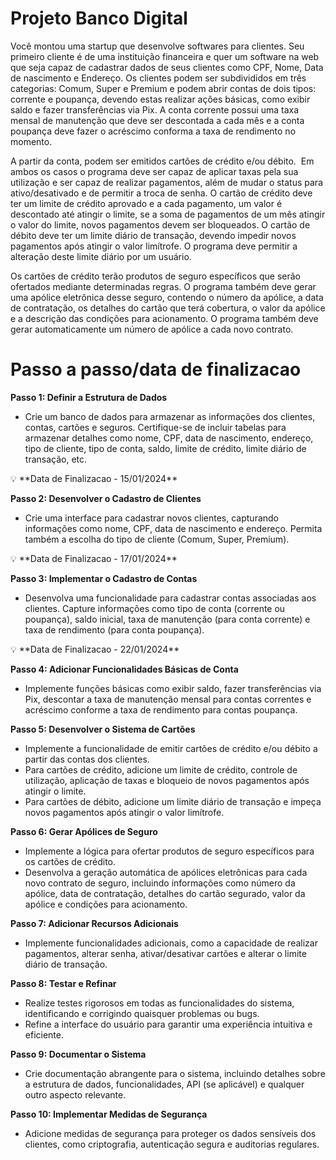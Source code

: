 # Projeto Banco Digital

Você montou uma startup que desenvolve softwares para clientes. Seu primeiro cliente é de uma instituição financeira e quer um software na web que seja capaz de cadastrar dados de seus clientes como CPF, Nome, Data de nascimento e Endereço. Os clientes podem ser subdivididos em três categorias: Comum, Super e Premium e podem abrir contas de dois tipos: corrente e poupança, devendo estas realizar ações básicas, como exibir saldo e fazer transferências via Pix. A conta corrente possui uma taxa mensal de manutenção que deve ser descontada a cada mês e a conta poupança deve fazer o acréscimo conforma a taxa de rendimento no momento.

A partir da conta, podem ser emitidos cartões de crédito e/ou débito.  Em ambos os casos o programa deve ser capaz de aplicar taxas pela sua utilização e ser capaz de realizar pagamentos, além de mudar o status para ativo/desativado e de permitir a troca de senha. O cartão de crédito deve ter um limite de crédito aprovado e a cada pagamento, um valor é descontado até atingir o limite, se a soma de pagamentos de um mês atingir o valor do limite, novos pagamentos devem ser bloqueados. O cartão de débito deve ter um limite diário de transação, devendo impedir novos pagamentos após atingir o valor limítrofe. O programa deve permitir a alteração deste limite diário por um usuário.

Os cartões de crédito terão produtos de seguro específicos que serão ofertados mediante determinadas regras. O programa também deve gerar uma apólice eletrônica desse seguro, contendo o número da apólice, a data de contratação, os detalhes do cartão que terá cobertura, o valor da apólice e a descrição das condições para acionamento. O programa também deve gerar automaticamente um número de apólice a cada novo contrato.

# Passo a passo/data de finalizacao

**Passo 1: Definir a Estrutura de Dados**

- Crie um banco de dados para armazenar as informações dos clientes, contas, cartões e seguros. Certifique-se de incluir tabelas para armazenar detalhes como nome, CPF, data de nascimento, endereço, tipo de cliente, tipo de conta, saldo, limite de crédito, limite diário de transação, etc.

<aside>
💡 **Data de Finalizacao - 15/01/2024**

</aside>

**Passo 2: Desenvolver o Cadastro de Clientes**

- Crie uma interface para cadastrar novos clientes, capturando informações como nome, CPF, data de nascimento e endereço. Permita também a escolha do tipo de cliente (Comum, Super, Premium).

<aside>
💡 **Data de Finalizacao - 17/01/2024**

</aside>

**Passo 3: Implementar o Cadastro de Contas**

- Desenvolva uma funcionalidade para cadastrar contas associadas aos clientes. Capture informações como tipo de conta (corrente ou poupança), saldo inicial, taxa de manutenção (para conta corrente) e taxa de rendimento (para conta poupança).

<aside>
💡 **Data de Finalizacao - 22/01/2024**

</aside>

**Passo 4: Adicionar Funcionalidades Básicas de Conta**

- Implemente funções básicas como exibir saldo, fazer transferências via Pix, descontar a taxa de manutenção mensal para contas correntes e acréscimo conforme a taxa de rendimento para contas poupança.

**Passo 5: Desenvolver o Sistema de Cartões**

- Implemente a funcionalidade de emitir cartões de crédito e/ou débito a partir das contas dos clientes.
- Para cartões de crédito, adicione um limite de crédito, controle de utilização, aplicação de taxas e bloqueio de novos pagamentos após atingir o limite.
- Para cartões de débito, adicione um limite diário de transação e impeça novos pagamentos após atingir o valor limítrofe.

**Passo 6: Gerar Apólices de Seguro**

- Implemente a lógica para ofertar produtos de seguro específicos para os cartões de crédito.
- Desenvolva a geração automática de apólices eletrônicas para cada novo contrato de seguro, incluindo informações como número da apólice, data de contratação, detalhes do cartão segurado, valor da apólice e condições para acionamento.

**Passo 7: Adicionar Recursos Adicionais**

- Implemente funcionalidades adicionais, como a capacidade de realizar pagamentos, alterar senha, ativar/desativar cartões e alterar o limite diário de transação.

**Passo 8: Testar e Refinar**

- Realize testes rigorosos em todas as funcionalidades do sistema, identificando e corrigindo quaisquer problemas ou bugs.
- Refine a interface do usuário para garantir uma experiência intuitiva e eficiente.

**Passo 9: Documentar o Sistema**

- Crie documentação abrangente para o sistema, incluindo detalhes sobre a estrutura de dados, funcionalidades, API (se aplicável) e qualquer outro aspecto relevante.

**Passo 10: Implementar Medidas de Segurança**

- Adicione medidas de segurança para proteger os dados sensíveis dos clientes, como criptografia, autenticação segura e auditorias regulares.